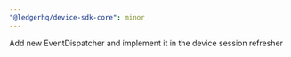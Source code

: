 ```yaml
---
"@ledgerhq/device-sdk-core": minor
---
```


Add new EventDispatcher and implement it in the device session refresher
